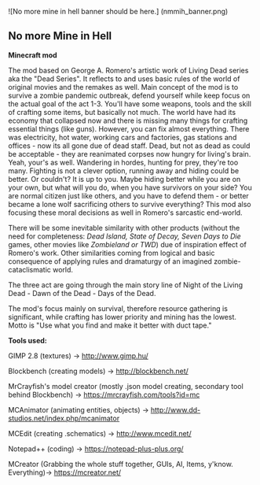 ![No more mine in hell banner should be here.] (nmmih_banner.png)

## No more Mine in Hell

<b>Minecraft mod</b>

The mod based on George A. Romero's artistic work of Living Dead series aka the "Dead Series".
It reflects to and uses basic rules of the world of original movies and the remakes as well. Main concept of the mod is to survive a zombie pandemic outbreak, defend yourself while keep focus on the actual goal of the act 1-3. You'll have some weapons, tools and the skill of crafting some items, but basically not much. The world have had its economy that collapsed now and there is missing many things for crafting essential things (like guns). However, you can fix almost everything.
There was electricity, hot water, working cars and factories, gas stations and offices - now its all gone due of dead staff.
Dead, but not as dead as could be acceptable - they are reanimated corpses now hungry for living's brain. Yeah, your's as well.
Wandering in hordes, hunting for prey, they're too many. Fighting is not a clever option, running away and hiding could be better. Or couldn't?
It is up to you. Maybe hiding better while you are on your own, but what will you do, when you have survivors on your side? You are normal citizen just like others, and you have to defend them - or better became a lone wolf sacrificing others to survive everything? This mod also focusing these moral decisions as well in Romero's sarcastic end-world.

There will be some inevitable similarity with other products (without the need for completeness: <i>Dead Island, State of Decay, Seven Days to Die</i> games, other movies like <i>Zombieland or TWD</i>) due of inspiration effect of Romero's work. Other similarities coming from logical and basic consequence of applying rules and dramaturgy of an imagined zombie-cataclismatic world.
 
The three act are going through the main story line of Night of the Living Dead - Dawn of the Dead - Days of the Dead.


The mod's focus mainly on survival, therefore resource gathering is significant, while crafting has lower priority and mining has the lowest. Motto is "Use what you find and make it better with duct tape."


<b>Tools used:</b>

GIMP 2.8 (textures) -> http://www.gimp.hu/

Blockbench (creating models) -> http://blockbench.net/

MrCrayfish's model creator (mostly .json model creating, secondary tool behind Blockbench) -> https://mrcrayfish.com/tools?id=mc

MCAnimator (animating entities, objects) -> http://www.dd-studios.net/index.php/mcanimator

MCEdit (creating .schematics) -> http://www.mcedit.net/

Notepad++ (coding) -> https://notepad-plus-plus.org/


MCreator (Grabbing the whole stuff together, GUIs, AI, Items, y'know. Everything)-> https://mcreator.net/

